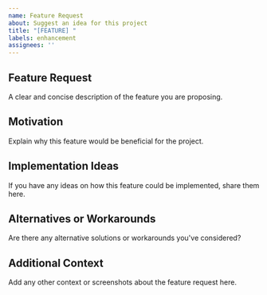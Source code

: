 ```yaml
---
name: Feature Request
about: Suggest an idea for this project
title: "[FEATURE] "
labels: enhancement
assignees: ''
---
```


## Feature Request

A clear and concise description of the feature you are proposing.

## Motivation

Explain why this feature would be beneficial for the project.

## Implementation Ideas

If you have any ideas on how this feature could be implemented, share them here.

## Alternatives or Workarounds

Are there any alternative solutions or workarounds you've considered?

## Additional Context

Add any other context or screenshots about the feature request here.

